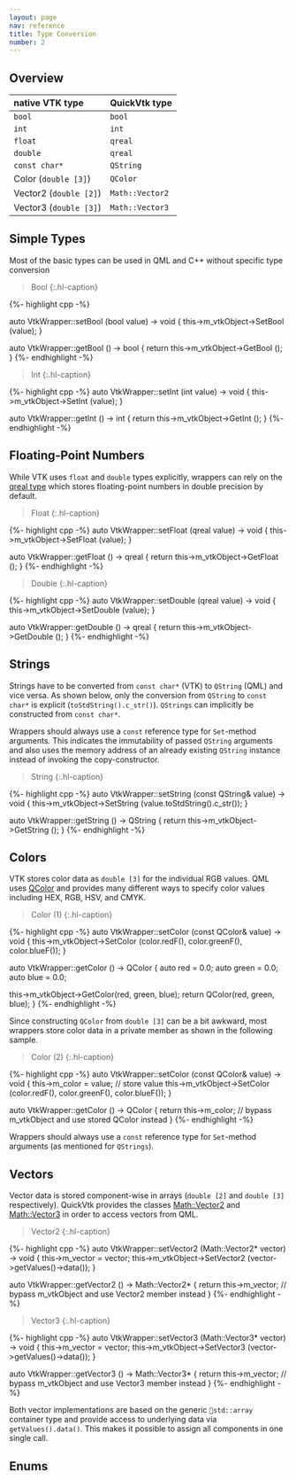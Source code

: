 ```yaml
---
layout: page
nav: reference
title: Type Conversion
number: 2
---
```


## Overview

| native VTK type | QuickVtk type |
|:--- |:--- |
| `bool` | `bool` |
| `int` | `int` |
| `float` | `qreal` |
| `double` | `qreal` |
| `const char*` | `QString` |
| Color (`double [3]`) | `QColor` |
| Vector2 (`double [2]`) | `Math::Vector2` |
| Vector3 (`double [3]`) | `Math::Vector3` |

## Simple Types
Most of the basic types can be used in QML and C++ without specific type conversion

> Bool
{:.hl-caption}

{%- highlight cpp -%}

auto VtkWrapper::setBool (bool value) -> void {
  this->m_vtkObject->SetBool (value);
}

auto VtkWrapper::getBool () -> bool {
  return this->m_vtkObject->GetBool ();
}
{%- endhighlight -%}

> Int
{:.hl-caption}

{%- highlight cpp -%}
auto VtkWrapper::setInt (int value) -> void {
  this->m_vtkObject->SetInt (value);
}

auto VtkWrapper::getInt () -> int {
  return this->m_vtkObject->GetInt ();
}
{%- endhighlight -%}

## Floating-Point Numbers
While VTK uses `float` and `double` types explicitly, wrappers can rely on the [qreal type](https://doc.qt.io/qt-5/qml-real.html) which stores floating-point numbers in double precision by default.

> Float
{:.hl-caption}

{%- highlight cpp -%}
auto VtkWrapper::setFloat (qreal value) -> void {
  this->m_vtkObject->SetFloat (value);
}

auto VtkWrapper::getFloat () -> qreal {
  return this->m_vtkObject->GetFloat ();
}
{%- endhighlight -%}

> Double
{:.hl-caption}

{%- highlight cpp -%}
auto VtkWrapper::setDouble (qreal value) -> void {
  this->m_vtkObject->SetDouble (value);
}

auto VtkWrapper::getDouble () -> qreal {
  return this->m_vtkObject->GetDouble ();
}
{%- endhighlight -%}

## Strings
Strings have to be converted from `const char*` (VTK) to `QString` (QML) and vice versa. As shown below, only the conversion from `QString` to `const char*` is explicit (`toStdString().c_str()`). `QStrings` can implicitly be constructed from `const char*`.

Wrappers should always use a `const` reference type for `Set`-method arguments. This indicates the immutability of passed `QString` arguments and also uses the memory address of an already existing `QString` instance instead of invoking the copy-constructor.

> String
{:.hl-caption}

{%- highlight cpp -%}
auto VtkWrapper::setString (const QString& value) -> void {
    this->m_vtkObject->SetString (value.toStdString().c_str());
}

auto VtkWrapper::getString () -> QString {
    return this->m_vtkObject->GetString ();
}
{%- endhighlight -%}

## Colors
VTK stores color data as `double [3]` for the individual RGB values. QML uses [QColor](https://doc.qt.io/qt-5/qcolor.html) and provides many different ways to specify color values including HEX, RGB, HSV, and CMYK.

> Color (1)
{:.hl-caption}

{%- highlight cpp -%}
auto VtkWrapper::setColor (const QColor& value) -> void {
  this->m_vtkObject->SetColor (color.redF(), color.greenF(), color.blueF());
}

auto VtkWrapper::getColor () -> QColor {
  auto red = 0.0;
  auto green = 0.0;
  auto blue = 0.0;

  this->m_vtkObject->GetColor(red, green, blue);
  return QColor(red, green, blue);
}
{%- endhighlight -%}

Since constructing `QColor` from `double [3]` can be a bit awkward, most wrappers store color data in a private member as shown in the following sample.

> Color (2)
{:.hl-caption}

{%- highlight cpp -%}
auto VtkWrapper::setColor (const QColor& value) -> void {
  this->m_color = value; // store value
  this->m_vtkObject->SetColor (color.redF(), color.greenF(), color.blueF());
}

auto VtkWrapper::getColor () -> QColor {
  return this->m_color; // bypass m_vtkObject and use stored QColor instead
}
{%- endhighlight -%}

Wrappers should always use a `const` reference type for `Set`-method arguments (as mentioned for `QStrings`).

## Vectors
Vector data is stored component-wise in arrays (`double [2]` and `double [3]` respectively). QuickVtk provides the classes [Math::Vector2]({{site.baseurl}}/api/Math/Vector2) and [Math::Vector3]({{site.baseurl}}/api/Math/Vector3) in order to access vectors from QML.

> Vector2
{:.hl-caption}

{%- highlight cpp -%}
auto VtkWrapper::setVector2 (Math::Vector2* vector) -> void {
  this->m_vector = vector;
  this->m_vtkObject->SetVector2 (vector->getValues()->data());
}

auto VtkWrapper::getVector2 () -> Math::Vector2* {
  return this->m_vector; // bypass m_vtkObject and use Vector2 member instead
}
{%- endhighlight -%}


> Vector3
{:.hl-caption}

{%- highlight cpp -%}
auto VtkWrapper::setVector3 (Math::Vector3* vector) -> void {
  this->m_vector = vector;
  this->m_vtkObject->SetVector3 (vector->getValues()->data());
}

auto VtkWrapper::getVector3 () -> Math::Vector3* {
  return this->m_vector; // bypass m_vtkObject and use Vector3 member instead
}
{%- endhighlight -%}

Both vector implementations are based on the generic `std::array` container type and provide access to underlying data via `getValues().data()`. This makes it possible to assign all components in one single call.


## Enums
